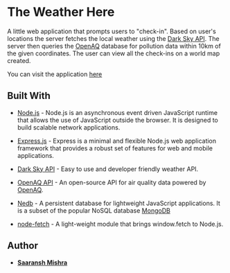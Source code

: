 # The Weather Here
A little web application that prompts users to "check-in". Based on user's locations the server fetches the local weather using the [Dark Sky API](https://darksky.net/dev). 
The server then queries the [OpenAQ](https://docs.openaq.org) database for pollution data within 10km of the given coordinates.
The user can view all the check-ins on a world map created.  

You can visit the application [here](https://weather-checkin.herokuapp.com/)

## Built With 
* [Node.js](https://nodejs.org/en/) - Node.js is an asynchronous event driven JavaScript runtime that allows the use of JavaScript outside the browser. It is designed to build scalable network applications.

* [Express.js](https://expressjs.com/) - Express is a minimal and flexible Node.js web application framework that provides a robust set of features for web and mobile applications.

* [Dark Sky API](https://darksky.net/dev) - Easy to use and developer friendly weather API.

* [OpenAQ API](https://docs.openaq.org) - An open-source API for air quality data powered by [OpenAQ](https://openaq.org).

* [Nedb](https://www.npmjs.com/package/nedb) - A persistent database for lightweight JavaScript applications. It is a subset of the popular NoSQL database [MongoDB](https://www.mongodb.com/)

* [node-fetch](https://www.npmjs.com/package/node-fetch) - A light-weight module that brings window.fetch to Node.js.

## Author 
* [**Saaransh Mishra**](https://github.com/SaaranshMishra) 
